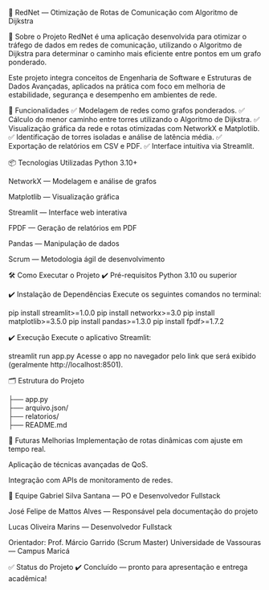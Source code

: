 🚀 RedNet — Otimização de Rotas de Comunicação com Algoritmo de Dijkstra



📖 Sobre o Projeto
RedNet é uma aplicação desenvolvida para otimizar o tráfego de dados em redes de comunicação, utilizando o Algoritmo de Dijkstra para determinar o caminho mais eficiente entre pontos em um grafo ponderado.

Este projeto integra conceitos de Engenharia de Software e Estruturas de Dados Avançadas, aplicados na prática com foco em melhoria de estabilidade, segurança e desempenho em ambientes de rede.

🎯 Funcionalidades
✅ Modelagem de redes como grafos ponderados.
✅ Cálculo do menor caminho entre torres utilizando o Algoritmo de Dijkstra.
✅ Visualização gráfica da rede e rotas otimizadas com NetworkX e Matplotlib.
✅ Identificação de torres isoladas e análise de latência média.
✅ Exportação de relatórios em CSV e PDF.
✅ Interface intuitiva via Streamlit.

📦 Tecnologias Utilizadas
Python 3.10+

NetworkX — Modelagem e análise de grafos

Matplotlib — Visualização gráfica

Streamlit — Interface web interativa

FPDF — Geração de relatórios em PDF

Pandas — Manipulação de dados

Scrum — Metodologia ágil de desenvolvimento

🛠️ Como Executar o Projeto
✔️ Pré-requisitos
Python 3.10 ou superior

✔️ Instalação de Dependências
Execute os seguintes comandos no terminal:

pip install streamlit>=1.0.0
pip install networkx>=3.0
pip install matplotlib>=3.5.0
pip install pandas>=1.3.0
pip install fpdf>=1.7.2

✔️ Execução
Execute o aplicativo Streamlit:

streamlit run app.py
Acesse o app no navegador pelo link que será exibido (geralmente http://localhost:8501).

🗂️ Estrutura do Projeto

├── app.py            
├── arquivo.json/             
├── relatorios/           
├── README.md             

🚀 Futuras Melhorias
Implementação de rotas dinâmicas com ajuste em tempo real.

Aplicação de técnicas avançadas de QoS.

Integração com APIs de monitoramento de redes.

👥 Equipe
Gabriel Silva Santana — PO e Desenvolvedor Fullstack

José Felipe de Mattos Alves — Responsável pela documentação do projeto

Lucas Oliveira Marins — Desenvolvedor Fullstack

Orientador: Prof. Márcio Garrido (Scrum Master)
Universidade de Vassouras — Campus Maricá

✅ Status do Projeto
✔️ Concluído — pronto para apresentação e entrega acadêmica!

